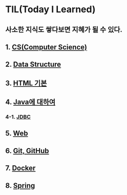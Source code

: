 # TIL(Today I Learned)

## 사소한 지식도 쌓다보면 지혜가 될 수 있다.

## 1. [CS(Computer Science)](https://github.com/BEDongryeol/TIL/tree/main/CS)
## 2. [Data Structure](https://github.com/BEDongryeol/TIL/tree/main/DataStructure)
## 3. [HTML 기본](https://github.com/BEDongryeol/TIL/tree/main/HTML)
## 4. [Java에 대하여](https://github.com/BEDongryeol/TIL/tree/main/Java)
### 4-1. [JDBC](https://github.com/BEDongryeol/TIL/tree/main/Java/JDBC)
## 5. [Web](https://github.com/BEDongryeol/TIL/tree/main/WEB)
## 6. [Git, GitHub](https://github.com/BEDongryeol/TIL/tree/main/git-github)
## 7. [Docker](https://github.com/BEDongryeol/TIL/tree/main/Docker)
## 8. [Spring](https://github.com/BEDongryeol/TIL/tree/main/Spring)
